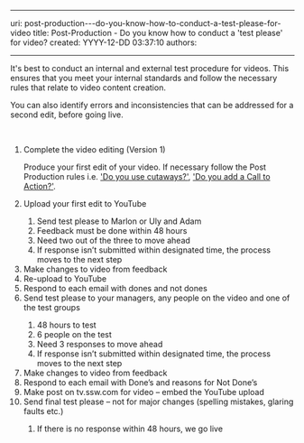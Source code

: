 

---
uri: post-production---do-you-know-how-to-conduct-a-test-please-for-video
title: Post-Production - Do you know how to conduct a 'test please' for video?
created: YYYY-12-DD 03:37:10
authors:

---




<span class='intro'> <p>​​It's best to conduct an internal and external test procedure for videos. This ensures that you&#160;meet your internal standards and follow the necessary rules that relate to video content creation. </p>
<p>You can also identify errors and inconsistencies that can be addressed for a second edit, before going live.​</p> </span>

<br><ol><li>Complete the video editing (Version 1)</li>
<p>Produce your first edit of your video. If necessary follow the Post Production rules i.e. <a href="/Pages/Do-you-use-cutaways.aspx">'Do you use cutaways?'</a>, <a href="/Pages/Adding-a-call-to-action.aspx">'Do you add a Call to Action?'</a>.</p>
<li>Upload your first edit to YouTube</li>
<ol><li>Send test please to Marlon or Uly and Adam</li>
<li>Feedback must be done within 48 hours</li>
<li>Need two out of the three to move ahead</li>
<li>If response isn’t submitted within designated time, the process moves to the next step</li></ol>
<li>Make changes to video from feedback</li>
<li>Re-upload to YouTube</li>
<li>Respond to each email with dones and not dones</li>
<li>Send test please to your managers, any people on the video and one of the test groups</li>
<ol><li>48 hours to test</li>
<li>6 people on the test</li>
<li>Need 3 responses to move ahead</li>
<li>If response isn’t submitted within designated time, the process moves to the next step</li></ol>
<li>Make changes to video from feedback</li>
<li>Respond to each email with Done’s and reasons for Not Done’s</li>
<li>Make post on tv.ssw.com for video – embed the YouTube&#160;​upload</li>
<li>Send final test please – not for major changes (spelling mistakes, glaring faults etc.)</li>
<ol><li>If there is no response within 48 hours, we go live</li></ol></ol>


